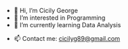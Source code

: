 - 👋 Hi, I’m Cicily George
- 👀 I’m interested in Programming
- 🌱 I’m currently learning Data Analysis
<!--- - 💞️ I’m looking to collaborate on ...  --->
- 📫 Contact me: cicilyg89@gmail.com

<!---
CicilyGeorge/CicilyGeorge is a ✨ special ✨ repository because its `README.md` (this file) appears on your GitHub profile.
You can click the Preview link to take a look at your changes.
--->
